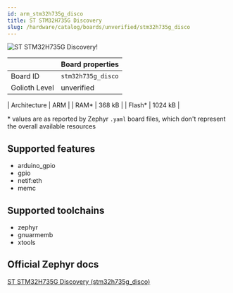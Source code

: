 ```yaml
---
id: arm_stm32h735g_disco
title: ST STM32H735G Discovery
slug: /hardware/catalog/boards/unverified/stm32h735g_disco
---
```


[//]: # (This is an auto-generated file, do not edit! Changes to it will be lost upon re-generation)

![ST STM32H735G Discovery!](/img/boards/arm/stm32h735g_disco.jpg "ST STM32H735G Discovery")

|                | Board properties     |
| -------------  | -------------------- |
| Board ID       | `stm32h735g_disco` |
| Golioth Level  | unverified       |

| Architecture   | ARM |
| RAM*           | 368 kB |
| Flash*         | 1024 kB |

\* values are as reported by Zephyr `.yaml` board files, which don't represent the overall available resources



## Supported features

* arduino_gpio
* gpio
* netif:eth
* memc

## Supported toolchains

* zephyr
* gnuarmemb
* xtools

## Official Zephyr docs

[ST STM32H735G Discovery (stm32h735g_disco)](https://docs.zephyrproject.org/latest/boards/arm/stm32h735g_disco/doc/index.html)

